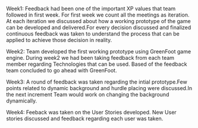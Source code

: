 Week1:
Feedback had been one of the important XP values that team followed in first week. For first week we count all the meetings as iteration. At each iteration we discussed about how a working prototype of the game can be developed and delivered.For every decision discussed and finalized continuous feedback was taken to understand the process that can be applied to achieve those decision in reality.

Week2:
Team developed the first working prototype using GreenFoot game engine. During week2 we had been taking feedback from each team member regarding Technologies that can be used. Based of the feedback team concluded to go ahead with GreenFoot.

Week3:
A round of feedback was taken regarding the intial prototype.Few points related to dynamic background and hurdle placing were discussed.In the next increment Team would work on changing the background dynamically.

Week4:
Feeback was taken on the User Stories developed. New User stories discussed and feedback regarding each user was taken.

